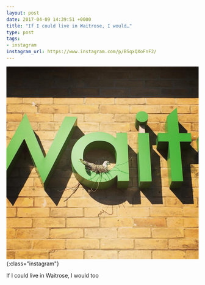 ```yaml
---
layout: post
date: 2017-04-09 14:39:51 +0000
title: "If I could live in Waitrose, I would…"
type: post
tags:
- instagram
instagram_url: https://www.instagram.com/p/BSqxQXoFnF2/
---
```


![Instagram - BSqxQXoFnF2](/assets/BSqxQXoFnF2.jpg){:class="instagram"}

If I could live in Waitrose, I would too

